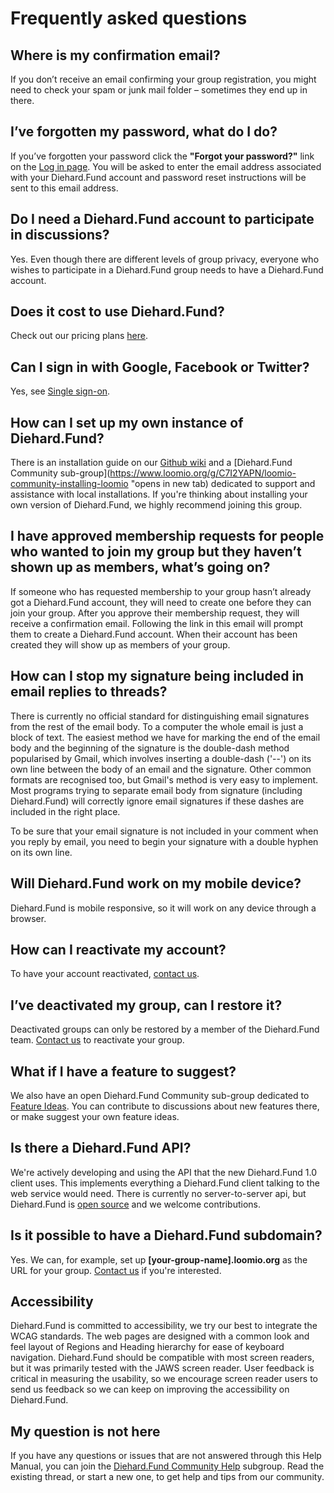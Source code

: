 # Frequently asked questions

## Where is my confirmation email?

If you don’t receive an email confirming your group registration, you might need to check your spam or junk mail folder – sometimes they end up in there.

## I’ve forgotten my password, what do I do?

If you’ve forgotten your password click the **"Forgot your password?"** link on the [Log in page](https://www.loomio.org/users/sign_in "opens in new tab"). You will be asked to enter the email address associated with your Diehard.Fund account and password reset instructions will be sent to this email address.

## Do I need a Diehard.Fund account to participate in discussions?

Yes. Even though there are different levels of group privacy, everyone who wishes to participate in a Diehard.Fund group needs to have a Diehard.Fund account.

## Does it cost to use Diehard.Fund?

Check out our pricing plans [here](https://www.loomio.org/pricing "opens Pricing page in new tab").

## Can I sign in with Google, Facebook or Twitter?

Yes, see [Single sign-on](getting_started.html#single-sign-on "moves down the page to single sign on").

## How can I set up my own instance of Diehard.Fund?

There is an installation guide on our [Github wiki](https://github.com/loomio/loomio/wiki "opens in new tab") and a [Diehard.Fund Community sub-group](https://www.loomio.org/g/C7I2YAPN/loomio-community-installing-loomio "opens in new tab) dedicated to support and assistance with local installations. If you're thinking about installing your own version of Diehard.Fund, we highly recommend joining this group.

## I have approved membership requests for people who wanted to join my group but they haven’t shown up as members, what’s going on?

If someone who has requested membership to your group hasn’t already got a Diehard.Fund account, they will need to create one before they can join your group. After you approve their membership request, they will receive a confirmation email. Following the link in this email will prompt them to create a Diehard.Fund account. When their account has been created they will show up as members of your group.

## How can I stop my signature being included in email replies to threads?

There is currently no official standard for distinguishing email signatures from the rest of the email body. To a computer the whole email is just a block of text. The easiest method we have for marking the end of the email body and the beginning of the signature is the double-dash method popularised by Gmail, which involves inserting a double-dash ('--') on its own line between the body of an email and the signature. Other common formats are recognised too, but Gmail's method is very easy to implement. Most programs trying to separate email body from signature (including Diehard.Fund) will correctly ignore email signatures if these dashes are included in the right place.

To be sure that your email signature is not included in your comment when you reply by email, you need to begin your signature with a double hyphen on its own line.

## Will Diehard.Fund work on my mobile device?

Diehard.Fund is mobile responsive, so it will work on any device through a browser.

## How can I reactivate my account?

To have your account reactivated, [contact us](https://loomio.org/contact "opens in new tab").

## I’ve deactivated my group, can I restore it?

Deactivated groups can only be restored by a member of the Diehard.Fund team. [Contact us](https://loomio.org/contact "opens in new tab") to reactivate your group.

## What if I have a feature to suggest?

We also have an open Diehard.Fund Community sub-group dedicated to [Feature Ideas](https://www.loomio.org/g/GN7EFQTK/loomio-community-feature-ideas "opens in new tab"). You can contribute to discussions about new features there, or make suggest your own feature ideas.

## Is there a Diehard.Fund API?

We're actively developing and using the API that the new Diehard.Fund 1.0 client uses. This implements everything a Diehard.Fund client talking to the web service would need. There is currently no server-to-server api, but Diehard.Fund is [open source](http://github.com/loomio/loomio "opens in new tab") and we welcome contributions.

## Is it possible to have a Diehard.Fund subdomain?

Yes. We can, for example, set up **[your-group-name].loomio.org** as the URL for your group. [Contact us](https://loomio.org/contact "opens in new tab") if you're interested.

## Accessibility

Diehard.Fund is committed to accessibility, we try our best to integrate the WCAG standards. The web pages are designed with a common look and feel layout of Regions and Heading hierarchy for ease of keyboard navigation.
Diehard.Fund should be compatible with most screen readers, but it was primarily tested with the JAWS screen reader. User feedback is critical in measuring the usability, so we encourage screen reader users to send us feedback so we can keep on improving the accessibility on Diehard.Fund.

## My question is not here

If you have any questions or issues that are not answered through this Help Manual, you can join the [Diehard.Fund Community Help](https://www.loomio.org/invitations/716ae5abb84f4a5ea75c "open in new tab to join the group") subgroup. Read the existing thread, or start a new one, to get help and tips from our community.
